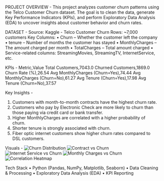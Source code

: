 PROJECT OVERVIEW - 
This project analyzes customer churn patterns using the Telco Customer Churn dataset.
The goal is to clean the data, generate Key Performance Indicators (KPIs), and perform Exploratory Data Analysis (EDA) to uncover insights about customer behavior and churn rates.


DATASET -
Source: Kaggle - Telco Customer Churn
Rows: ~7,000 customers
Key Columns:
	•	Churn – Whether the customer left the company
	•	tenure – Number of months the customer has stayed
	•	MonthlyCharges – The amount charged per month
	•	TotalCharges – Total amount charged
	•	Service-related columns: StreamingMovies, StreamingTV, InternetService, etc.


KPIs -
Metric,Value
Total Customers,7043.0
Churned Customers,1869.0
Churn Rate (%),26.54
Avg MonthlyCharges (Churn=Yes),74.44
Avg MonthlyCharges (Churn=No),61.27
Avg Tenure (Churn=Yes),17.98
Avg Tenure (Churn=No),37.57


Key Insights - 
1. Customers with month-to-month contracts have the highest churn rate.
2. Customers who pay by Electronic Check are more likely to churn than those paying via credit card or bank transfer.
3. Higher MonthlyCharges are correlated with a higher probability of churn.
4. Shorter tenure is strongly associated with churn.
5. Fiber optic internet customers show higher churn rates compared to DSL customers.


Visuals -
![Churn Distribution](telco_churn_analysis/figures/churn_distribution.png)
![Contract vs Churn](telco_churn_analysis/figures/contract_vs_churn.png)
![Internet Service vs Churn](telco_churn_analysis/figures/internet_service_vs_churn.png)
![Monthly Charges vs Churn](telco_churn_analysis/figures/monthly_charges_vs_churn.png)
![Correlation Heatmap](telco_churn_analysis/figures/correlation_heatmap.png)

Tech Stack
	•	Python (Pandas, NumPy, Matplotlib, Seaborn)
	•	Data Cleaning & Processing
	•	Exploratory Data Analysis (EDA)
	•	KPI Reporting